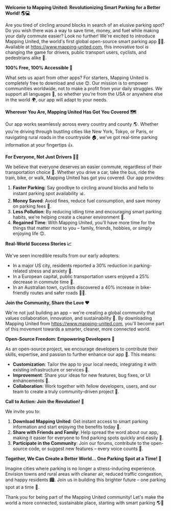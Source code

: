 **Welcome to Mapping United: Revolutionizing Smart Parking for a Better World! 🌎💻**

Are you tired of circling around blocks in search of an elusive parking spot? Do you wish there was a way to save time, money, and fuel while making your daily commute easier? Look no further! We're excited to introduce Mapping United, the world's first global open-source smart parking app 🚗🌈. Available at https://www.mapping-united.com, this innovative tool is changing the game for drivers, public transport users, cyclists, and pedestrians alike 💪.

**100% Free, 100% Accessible 🙌**

What sets us apart from other apps? For starters, Mapping United is completely free to download and use 😊. Our mission is to empower communities worldwide, not to make a profit from your daily struggles. We support all languages 👥, so whether you're from the USA or anywhere else in the world 🌍, our app will adapt to your needs.

**Wherever You Are, Mapping United Has Got You Covered 🗺️**

Our app works seamlessly across every country and county 🌎. Whether you're driving through bustling cities like New York, Tokyo, or Paris, or navigating rural roads in the countryside 🏠, we've got real-time parking information at your fingertips 👍.

**For Everyone, Not Just Drivers 🚗👫**

We believe that everyone deserves an easier commute, regardless of their transportation choice 🌈. Whether you drive a car, take the bus, ride the train, bike, or walk, Mapping United has got you covered. Our app provides:

1. **Faster Parking**: Say goodbye to circling around blocks and hello to instant parking spot availability 📊.
2. **Money Saved**: Avoid fines, reduce fuel consumption, and save money on parking fees 💸.
3. **Less Pollution**: By reducing idling time and encouraging smart parking habits, we're helping create a cleaner environment 🌱.
4. **Regained Time**: With Mapping United, you'll have more time for the things that matter most to you – family, friends, hobbies, or simply enjoying life 😊.

**Real-World Success Stories 📈**

We've seen incredible results from our early adopters:

* In a major US city, residents reported a 30% reduction in parking-related stress and anxiety 🙌.
* In a European capital, public transportation users enjoyed a 25% decrease in commute time 💨.
* In an Australian town, cyclists discovered a 40% increase in bike-friendly routes and safer roads 🚴‍♂️.

**Join the Community, Share the Love ❤️**

We're not just building an app – we're creating a global community that values collaboration, innovation, and sustainability 🌈. By downloading Mapping United from https://www.mapping-united.com, you'll become part of this movement towards a smarter, cleaner, more connected world.

**Open-Source Freedom: Empowering Developers 🤖**

As an open-source project, we encourage developers to contribute their skills, expertise, and passion to further enhance our app 🌟. This means:

* **Customization**: Tailor the app to your local needs, integrating it with existing infrastructure or services 🔗.
* **Improvement**: Share your ideas for new features, bug fixes, or UI enhancements 👀.
* **Collaboration**: Work together with fellow developers, users, and our team to create a truly community-driven project 🤝.

**Call to Action: Join the Revolution! 🚨**

We invite you to:

1. **Download Mapping United**: Get instant access to smart parking information and start enjoying the benefits today 📲.
2. **Share with Friends and Family**: Help spread the word about our app, making it easier for everyone to find parking spots quickly and easily 💬.
3. **Participate in the Community**: Join our forums, contribute to the open-source code, or suggest new features – every voice counts 📢.

**Together, We Can Create a Better World... One Parking Spot at a Time! 🌟**

Imagine cities where parking is no longer a stress-inducing experience. Envision towns and rural areas with cleaner air, reduced traffic congestion, and happy residents 🏙️. Join us in building this brighter future – one parking spot at a time 🔮.

Thank you for being part of the Mapping United community! Let's make the world a more connected, sustainable place, starting with smart parking 🌎💖